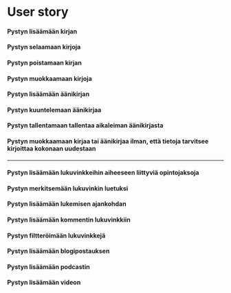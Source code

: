 # User story

#### Pystyn lisäämään kirjan

#### Pystyn selaamaan kirjoja

#### Pystyn poistamaan kirjan

#### Pystyn muokkaamaan kirjoja

#### Pystyn lisäämään äänikirjan

#### Pystyn kuuntelemaan äänikirjaa

#### Pystyn tallentamaan tallentaa aikaleiman äänikirjasta

#### Pystyn muokkaamaan kirjaa tai äänikirjaa ilman, että tietoja tarvitsee kirjoittaa kokonaan uudestaan

---

#### Pystyn lisäämään lukuvinkkeihin aiheeseen liittyviä opintojaksoja 

#### Pystyn merkitsemään lukuvinkin luetuksi

#### Pystyn lisäämään lukemisen ajankohdan

#### Pystyn lisäämään kommentin lukuvinkkiin

#### Pystyn filtteröimään lukuvinkkejä

#### Pystyn lisäämään blogipostauksen

#### Pystyn lisäämään podcastin

#### Pystyn lisäämään videon


